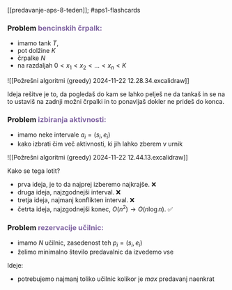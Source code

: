 [[predavanje-aps-8-teden]]; #aps1-flashcards 

### Problem <font color="#8064a2">bencinskih črpalk:</font>
- imamo tank $T$,
- pot dolžine $K$
- črpalke $N$
- na razdaljah $0<x_1<x_2<...<x_n<K$

![[Požrešni algoritmi (greedy) 2024-11-22 12.28.34.excalidraw]]

Ideja rešitve je to, da pogledaš do kam se lahko pelješ ne da tankaš in se na to ustaviš na zadnji možni črpalki in to ponavljaš dokler ne prideš do konca.

### Problem <font color="#8064a2">izbiranja aktivnosti:</font>
- imamo neke intervale $a_i = (s_i, e_i)$
- kako izbrati čim več aktivnosti, ki jih lahko zberem v urnik

![[Požrešni algoritmi (greedy) 2024-11-22 12.44.13.excalidraw]]

Kako se tega lotit? 
- prva ideja, je to da najprej izberemo najkrajše. ❌
- druga ideja, najzgodnejši interval. ❌
- tretja ideja, najmanj konflikten interval. ❌
- četrta ideja, najzgodnejši konec, $O(n^2) \rightarrow O(n \log n)$. ✅

### Problem <font color="#8064a2">rezervacije učilnic: </font>
- imamo $N$ učilnic, zasedenost teh $p_i = (s_i, e_i)$
- želimo minimalno število predavalnic da izvedemo vse

Ideje:
- potrebujemo najmanj toliko učilnic kolikor je $max$ predavanj naenkrat